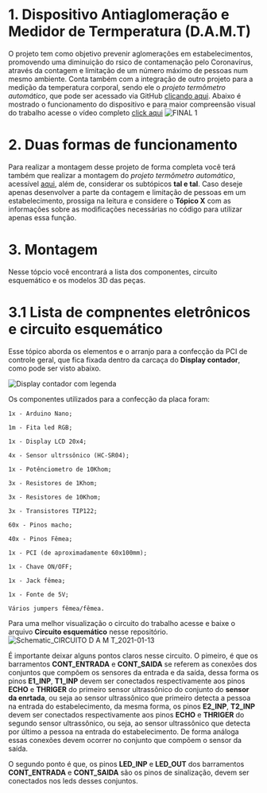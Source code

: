 # 1. Dispositivo Antiaglomeração e Medidor de Termperatura (D.A.M.T)
O projeto tem como objetivo prevenir aglomerações em estabelecimentos, promovendo uma diminuição do rsico de contamenação pelo Coronavírus, através da contagem e limitação de um número máximo de pessoas num mesmo ambiente. Conta 
também com a integração de outro projeto para a medição da temperatura corporal, sendo ele o *projeto termômetro automático*, que pode ser acessado via GitHub [clicando aqui](https://github.com/LelisSoares/Projeto-termometro-automatico-). Abaixo é mostrado o funcionamento do dispositivo e para maior compreensão visual do trabalho acesse o vídeo completo [click aqui](https://youtu.be/dMgaaTF5XD0)
![FINAL 1](https://user-images.githubusercontent.com/75312838/104361737-9cd52d00-54f1-11eb-955f-7eca2d26e434.gif)

# 2. Duas formas de funcionamento
Para realizar a montagem desse projeto de forma completa você terá também que realizar a montagem do *projeto termômetro automático*, acessível [aqui](https://github.com/LelisSoares/Projeto-termometro-automatico-), além de, considerar os subtópicos **tal e tal**. Caso deseje apenas desenvolver a parte da contagem e limitação de pessoas em um estabelecimento, prossiga na leitura e considere o **Tópico X** com as informações sobre as modificações necessárias no código para utilizar apenas essa função.

# 3. Montagem
Nesse tópcio você encontrará a lista dos componentes, circuito esquemático e os modelos 3D das peças.

# 3.1 Lista de compnentes eletrônicos e circuito esquemático
Esse tópico aborda os elementos e o arranjo para a confecção da PCI de controle geral, que fica fixada dentro da carcaça do **Display contador**, como pode ser visto abaixo.

![Display contador com legenda](https://user-images.githubusercontent.com/75312838/104498151-120c3500-55ba-11eb-9df5-c8b39925f7b2.PNG)

Os componentes utilizados para a confecção da placa foram:

    1x - Arduino Nano;

    1m - Fita led RGB;

    1x - Display LCD 20x4;

    4x - Sensor ultrssônico (HC-SR04);

    1x - Potênciometro de 10Khom;
    
    3x - Resistores de 1Khom;
    
    3x - Resistores de 10Khom;
    
    3x - Transistores TIP122;

    60x - Pinos macho;
    
    40x - Pinos Fêmea;

    1x - PCI (de aproximadamente 60x100mm);

    1x - Chave ON/OFF;

    1x - Jack fêmea;

    1x - Fonte de 5V;

    Vários jumpers fêmea/fêmea.
    
Para uma melhor visualização o circuito do trabalho acesse e baixe o arquivo **Circuito esquemático** nesse repositório.
![Schematic_CIRCUITO D A M T_2021-01-13](https://user-images.githubusercontent.com/75312838/104498992-2f8dce80-55bb-11eb-95d0-47c9767d6dd9.png)

É importante deixar alguns pontos claros nesse circuito. O pimeiro, é que os barramentos **CONT_ENTRADA** e **CONT_SAIDA** se referem as conexões dos conjuntos que compõem os sensores da entrada e da saída, dessa forma os pinos **E1_INP**, **T1_INP** devem ser conectados respectivamente aos pinos **ECHO** e **THRIGER** do primeiro sensor ultrassônico do conjunto do **sensor da enrtada**, ou seja ao sensor ultrassônico que primeiro detecta a pessoa na entrada do estabelecimento, da mesma forma, os pinos **E2_INP**, **T2_INP** devem ser conectados respectivamente aos pinos **ECHO** e **THRIGER** do segundo sensor ultrassônico, ou seja, ao sensor ultrassônico que detecta por último a pessoa na entrada do estabelecimento. De forma análoga essas conexões devem ocorrer no conjunto que compõem o sensor da saída.

O segundo ponto é que, os pinos **LED_INP** e **LED_OUT** dos barramentos **CONT_ENTRADA** e **CONT_SAIDA** são os pinos de sinalização, devem ser conectados nos leds desses conjuntos.

 
